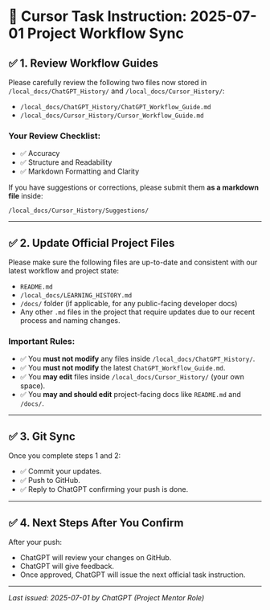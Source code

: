 
# 📢 Cursor Task Instruction: 2025-07-01 Project Workflow Sync

## ✅ 1. Review Workflow Guides

Please carefully review the following two files now stored in `/local_docs/ChatGPT_History/` and `/local_docs/Cursor_History/`:

- `/local_docs/ChatGPT_History/ChatGPT_Workflow_Guide.md`
- `/local_docs/Cursor_History/Cursor_Workflow_Guide.md`

### Your Review Checklist:

- ✅ Accuracy
- ✅ Structure and Readability
- ✅ Markdown Formatting and Clarity

If you have suggestions or corrections, please submit them **as a markdown file** inside:

```
/local_docs/Cursor_History/Suggestions/
```

---

## ✅ 2. Update Official Project Files

Please make sure the following files are up-to-date and consistent with our latest workflow and project state:

- `README.md`
- `/local_docs/LEARNING_HISTORY.md`
- `/docs/` folder (if applicable, for any public-facing developer docs)
- Any other `.md` files in the project that require updates due to our recent process and naming changes.

### Important Rules:

- ✅ You **must not modify** any files inside `/local_docs/ChatGPT_History/`.
- ✅ You **must not modify** the latest `ChatGPT_Workflow_Guide.md`.
- ✅ You **may edit** files inside `/local_docs/Cursor_History/` (your own space).
- ✅ You **may and should edit** project-facing docs like `README.md` and `/docs/`.

---

## ✅ 3. Git Sync

Once you complete steps 1 and 2:

- ✅ Commit your updates.
- ✅ Push to GitHub.
- ✅ Reply to ChatGPT confirming your push is done.

---

## ✅ 4. Next Steps After You Confirm

After your push:

- ChatGPT will review your changes on GitHub.
- ChatGPT will give feedback.
- Once approved, ChatGPT will issue the next official task instruction.

---

_Last issued: 2025-07-01 by ChatGPT (Project Mentor Role)_

